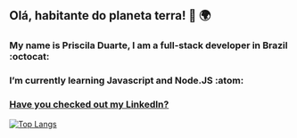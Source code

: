 ## Olá, habitante do planeta terra! 👋 :earth_africa:	

### My name is Priscila Duarte, I am a full-stack developer in Brazil :octocat:

### I’m currently learning Javascript and Node.JS :atom:


### **[Have you checked out my LinkedIn?](https://www.linkedin.com/in/prisciladuarte1993/)**



[![Top Langs](https://github-readme-stats.vercel.app/api/top-langs/?prisciladuarte=prisciladuarte&langs_count=8)](https://github.com/prisciladuarte/github-readme-stats)



